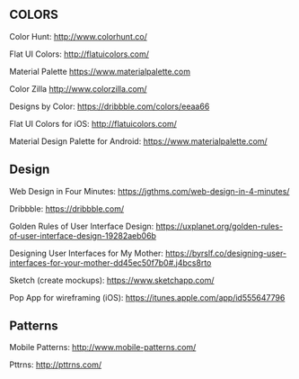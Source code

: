 ## COLORS ##

Color Hunt: http://www.colorhunt.co/

Flat UI Colors: http://flatuicolors.com/

Material Palette https://www.materialpalette.com

Color Zilla http://www.colorzilla.com/

Designs by Color:  https://dribbble.com/colors/eeaa66

Flat UI Colors for iOS:  http://flatuicolors.com/

Material Design Palette for Android:  https://www.materialpalette.com/


## Design ##

Web Design in Four Minutes:  https://jgthms.com/web-design-in-4-minutes/

Dribbble:  https://dribbble.com/

Golden Rules of User Interface Design:  https://uxplanet.org/golden-rules-of-user-interface-design-19282aeb06b

Designing User Interfaces for My Mother:  https://byrslf.co/designing-user-interfaces-for-your-mother-dd45ec50f7b0#.j4bcs8rto

Sketch (create mockups):  https://www.sketchapp.com/

Pop App for wireframing (iOS):  https://itunes.apple.com/app/id555647796


## Patterns ## 

Mobile Patterns:  http://www.mobile-patterns.com/

Pttrns:  http://pttrns.com/





